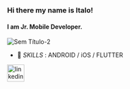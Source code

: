 ### Hi there my name is Italo!
#### I am Jr. Mobile Developer.
![Sem Título-2](https://user-images.githubusercontent.com/89754045/131273912-4050aa50-28f9-42c8-9202-8f2f1b9e25fe.png)




- 💬 *SKILLS* : ANDROID / iOS / FLUTTER


[<img src='https://cdn.jsdelivr.net/npm/simple-icons@3.0.1/icons/linkedin.svg' alt='linkedin' height='40'>](https://www.linkedin.com/in/italocarneir0/) 



